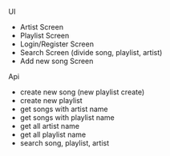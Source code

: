 UI

-   Artist Screen
-   Playlist Screen
-   Login/Register Screen
-   Search Screen (divide song, playlist, artist)
-   Add new song Screen

Api

-   create new song (new playlist create)
-   create new playlist
-   get songs with artist name
-   get songs with playlist name
-   get all artist name
-   get all playlist name
-   search song, playlist, artist
